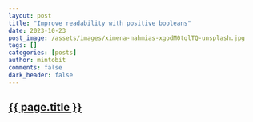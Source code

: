 ```yaml
---
layout: post
title: "Improve readability with positive booleans"
date: 2023-10-23
post_image: /assets/images/ximena-nahmias-xgodM0tqlTQ-unsplash.jpg
tags: []
categories: [posts]
author: mintobit
comments: false
dark_header: false
---
```

<h2><a href="https://testing.googleblog.com/2023/10/improve-readability-with-positive.html">{{ page.title }}</a></h2>
